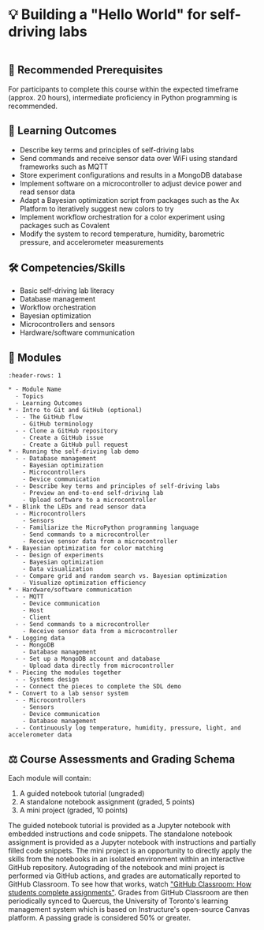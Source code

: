 # 💡 Building a "Hello World" for self-driving labs

```{include} description.md
```

## 🔑 Recommended Prerequisites <!-- alternative: ✅ -->

For participants to complete this course within the expected timeframe (approx. 20 hours), intermediate proficiency in Python programming is recommended.

## 🎯 Learning Outcomes

- Describe key terms and principles of self-driving labs
- Send commands and receive sensor data over WiFi using standard frameworks such as MQTT
- Store experiment configurations and results in a MongoDB database
- Implement software on a microcontroller to adjust device power and read sensor data
- Adapt a Bayesian optimization script from packages such as the Ax Platform to iteratively suggest new colors to try <!-- Bayes opt YouTube video here, in data science, or in both? EDIT: data science -->
- Implement workflow orchestration for a color experiment using packages such as Covalent
- Modify the system to record temperature, humidity, barometric pressure, and accelerometer measurements

## 🛠️ Competencies/Skills
- Basic self-driving lab literacy
- Database management
- Workflow orchestration
- Bayesian optimization
- Microcontrollers and sensors
- Hardware/software communication

## 🧩 Modules

```{list-table}
:header-rows: 1

* - Module Name
  - Topics
  - Learning Outcomes
* - Intro to Git and GitHub (optional)
  - - The GitHub flow
    - GitHub terminology
  - - Clone a GitHub repository
    - Create a GitHub issue
    - Create a GitHub pull request
* - Running the self-driving lab demo
  - - Database management
    - Bayesian optimization
    - Microcontrollers
    - Device communication
  - - Describe key terms and principles of self-driving labs
    - Preview an end-to-end self-driving lab
    - Upload software to a microcontroller
* - Blink the LEDs and read sensor data
  - - Microcontrollers
    - Sensors
  - - Familiarize the MicroPython programming language
    - Send commands to a microcontroller
    - Receive sensor data from a microcontroller
* - Bayesian optimization for color matching
  - - Design of experiments
    - Bayesian optimization
    - Data visualization
  - - Compare grid and random search vs. Bayesian optimization
    - Visualize optimization efficiency
* - Hardware/software communication
  - - MQTT
    - Device communication
    - Host
    - Client
  - - Send commands to a microcontroller
    - Receive sensor data from a microcontroller
* - Logging data
  - - MongoDB
    - Database management
  - - Set up a MongoDB account and database
    - Upload data directly from microcontroller
* - Piecing the modules together
  - - Systems design
  - - Connect the pieces to complete the SDL demo
* - Convert to a lab sensor system
  - - Microcontrollers
    - Sensors
    - Device communication
    - Database management
  - - Continuously log temperature, humidity, pressure, light, and accelerometer data
```

## ⚖️ Course Assessments and Grading Schema

Each module will contain:

1. A guided notebook tutorial (ungraded)
2. A standalone notebook assignment (graded, 5 points)
3. A mini project (graded, 10 points)

The guided notebook tutorial is provided as a Jupyter notebook with embedded instructions and code snippets. The standalone notebook assignment is provided as a Jupyter notebook with instructions and partially filled code snippets. The mini project is an opportunity to directly apply the skills from the notebooks in an isolated environment within an interactive GitHub repository. Autograding of the notebook and mini project is performed via GitHub actions, and grades are automatically reported to GitHub Classroom. To see how that works, watch ["GitHub Classroom: How students complete assignments"](https://www.youtube.com/watch?v=ObaFRGp_Eko). Grades from GitHub Classroom are then periodically synced to Quercus, the University of Toronto's learning management system which is based on Instructure's open-source Canvas platform. A passing grade is considered 50% or greater.
